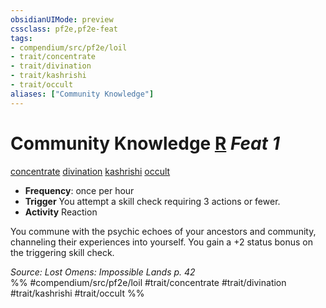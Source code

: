 ```yaml
---
obsidianUIMode: preview
cssclass: pf2e,pf2e-feat
tags:
- compendium/src/pf2e/loil
- trait/concentrate
- trait/divination
- trait/kashrishi
- trait/occult
aliases: ["Community Knowledge"]
---
```

# Community Knowledge  [R](../../rules/core-rulebook/chapter-9-playing-the-game.md#Actions "Reaction") *Feat 1*  
[concentrate](../../rules/traits/concentrate.md)  [divination](../../rules/traits/divination.md)  [kashrishi](../../rules/traits/kashrishi-loil.md)  [occult](../../rules/traits/occult.md)  

- **Frequency**: once per hour
- **Trigger** You attempt a skill check requiring 3 actions or fewer.
- **Activity** Reaction

You commune with the psychic echoes of your ancestors and community, channeling their experiences into yourself. You gain a +2 status bonus on the triggering skill check.

*Source: Lost Omens: Impossible Lands p. 42*  
%% #compendium/src/pf2e/loil #trait/concentrate #trait/divination #trait/kashrishi #trait/occult %%